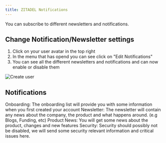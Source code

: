 ```yaml
---
title: ZITADEL Notifications
---
```


You can subscribe to different newsletters and notifications.

## Change Notification/Newsletter settings

1. Click on your user avatar in the top right
2. In the menu that has opend you can see click on "Edit Notifications"
3. You can see all the different newsletters and notifications and can now enable or disable them


![Create user](/img/manuals/portal/customer_portal_notifications.png)

## Notifications

Onboarding: The onboarding list will provide you with some information when you first created your account
Newsletter: The newsletter will contain any news about the company, the product and what happens around. (e.g Blogs, Funding, etc)
Product News: You will get some news about the product, changes and new features
Security: Security should possibly not be disabled, we will send some security relevant information and critical issues here.